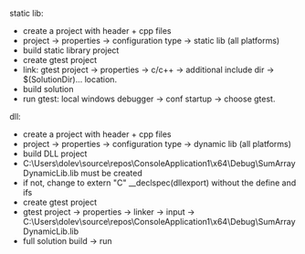 static lib:

- create a project with header + cpp files
- project -> properties -> configuration type -> static lib (all platforms)
- build static library project
- create gtest project
- link: gtest project -> properties -> c/c++ -> additional include dir -> $(SolutionDir)... location.
- build solution
- run gtest: local windows debugger -> conf startup -> choose gtest.

dll:

- create a project with header + cpp files
- project -> properties -> configuration type -> dynamic lib (all platforms)
- build DLL project
- C:\Users\dolev\source\repos\ConsoleApplication1\x64\Debug\SumArrayDynamicLib.lib must be created
- if not, change to extern "C" __declspec(dllexport) without the define and ifs
- create gtest project
- gtest project -> properties -> linker -> input -> C:\Users\dolev\source\repos\ConsoleApplication1\x64\Debug\SumArrayDynamicLib.lib
- full solution build -> run
